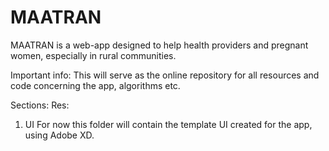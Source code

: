# MAATRAN
MAATRAN is a web-app designed to help health providers and pregnant women, especially in rural communities.

Important info:
This will serve as the online repository for all resources and code concerning the app, algorithms etc. 

Sections:
Res:
1. UI
For now this folder will contain the template UI created for the app, using Adobe XD. 

